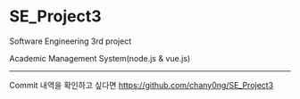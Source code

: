 # SE_Project3
Software Engineering 3rd project

Academic Management System(node.js & vue.js)

---
Commit 내역을 확인하고 싶다면
https://github.com/chany0ng/SE_Project3
